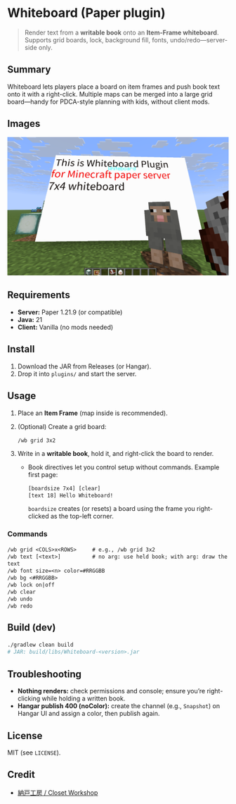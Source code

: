 # Whiteboard (Paper plugin)

> Render text from a **writable book** onto an **Item-Frame whiteboard**.
> Supports grid boards, lock, background fill, fonts, undo/redo—server-side only.

## Summary

Whiteboard lets players place a board on item frames and push book text onto it with a right-click. Multiple maps can be merged into a large grid board—handy for PDCA-style planning with kids, without client mods.

## Images

![whiteboard](assets/images/Minecraft_papar_whiteboard-plugin.png)

## Requirements

* **Server:** Paper 1.21.9 (or compatible)
* **Java:** 21
* **Client:** Vanilla (no mods needed)

## Install

1. Download the JAR from Releases (or Hangar).
2. Drop it into `plugins/` and start the server.

## Usage

1. Place an **Item Frame** (map inside is recommended).
2. (Optional) Create a grid board:

   ```
   /wb grid 3x2
   ```
3. Write in a **writable book**, hold it, and right-click the board to render.
   * Book directives let you control setup without commands. Example first page:

     ```
     [boardsize 7x4] [clear]
     [text 18] Hello Whiteboard!
     ```

     `boardsize` creates (or resets) a board using the frame you right-clicked as the top-left corner.

### Commands

```
/wb grid <COLS>x<ROWS>     # e.g., /wb grid 3x2
/wb text [<text>]          # no arg: use held book; with arg: draw the text
/wb font size=<n> color=#RRGGBB
/wb bg <#RRGGBB>
/wb lock on|off
/wb clear
/wb undo
/wb redo
```

## Build (dev)

```bash
./gradlew clean build
# JAR: build/libs/Whiteboard-<version>.jar
```

## Troubleshooting

* **Nothing renders:** check permissions and console; ensure you’re right-clicking while holding a written book.
* **Hangar publish 400 (noColor):** create the channel (e.g., `Snapshot`) on Hangar UI and assign a color, then publish again.

## License

MIT (see `LICENSE`).

## Credit
* [納戸工房 / Closet Workshop](https://donguri3.net/)
